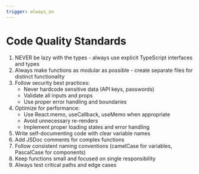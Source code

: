 ```yaml
---
trigger: always_on
---
```


# Code Quality Standards
1. NEVER be lazy with the types - always use explicit TypeScript interfaces and types
2. Always make functions as modular as possible - create separate files for distinct functionality
3. Follow security best practices:
   - Never hardcode sensitive data (API keys, passwords)
   - Validate all inputs and props
   - Use proper error handling and boundaries
4. Optimize for performance:
   - Use React.memo, useCallback, useMemo when appropriate
   - Avoid unnecessary re-renders
   - Implement proper loading states and error handling
5. Write self-documenting code with clear variable names
6. Add JSDoc comments for complex functions
7. Follow consistent naming conventions (camelCase for variables, PascalCase for components)
8. Keep functions small and focused on single responsibility
9. Always test critical paths and edge cases